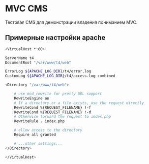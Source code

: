 # MVC CMS

Тестовая CMS для демонстрации владения пониманием MVC.

## Примерные настройки apache
```sh
<VirtualHost *:80>

ServerName t4
DocumentRoot "/var/www/t4/web"

ErrorLog ${APACHE_LOG_DIR}/t4/error.log
CustomLog ${APACHE_LOG_DIR}/t4/access.log combined

<Directory "/var/www/t4/web">

	# use mod_rewrite for pretty URL support
	RewriteEngine on
	# If a directory or a file exists, use the request directly
	RewriteCond %{REQUEST_FILENAME} !-f
	RewriteCond %{REQUEST_FILENAME} !-d
	# Otherwise forward the request to index.php
	RewriteRule . index.php

	# allow access to the directory
	Require all granted

	# ...other settings...
</Directory>

</VirtualHost>
```
